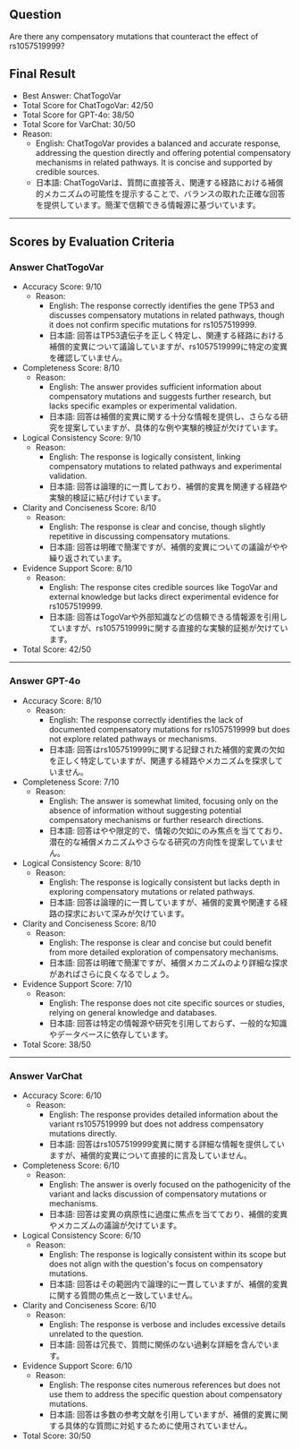 ## Question

Are there any compensatory mutations that counteract the effect of rs1057519999?

## Final Result

- Best Answer: ChatTogoVar
- Total Score for ChatTogoVar: 42/50
- Total Score for GPT-4o: 38/50
- Total Score for VarChat: 30/50
- Reason:
  - English: ChatTogoVar provides a balanced and accurate response, addressing the question directly and offering potential compensatory mechanisms in related pathways. It is concise and supported by credible sources.
  - 日本語: ChatTogoVarは、質問に直接答え、関連する経路における補償的メカニズムの可能性を提示することで、バランスの取れた正確な回答を提供しています。簡潔で信頼できる情報源に基づいています。

---

## Scores by Evaluation Criteria

### Answer ChatTogoVar
- Accuracy Score: 9/10
  - Reason: 
    - English: The response correctly identifies the gene TP53 and discusses compensatory mutations in related pathways, though it does not confirm specific mutations for rs1057519999.
    - 日本語: 回答はTP53遺伝子を正しく特定し、関連する経路における補償的変異について議論していますが、rs1057519999に特定の変異を確認していません。
- Completeness Score: 8/10
  - Reason: 
    - English: The answer provides sufficient information about compensatory mutations and suggests further research, but lacks specific examples or experimental validation.
    - 日本語: 回答は補償的変異に関する十分な情報を提供し、さらなる研究を提案していますが、具体的な例や実験的検証が欠けています。
- Logical Consistency Score: 9/10
  - Reason: 
    - English: The response is logically consistent, linking compensatory mutations to related pathways and experimental validation.
    - 日本語: 回答は論理的に一貫しており、補償的変異を関連する経路や実験的検証に結び付けています。
- Clarity and Conciseness Score: 8/10
  - Reason: 
    - English: The response is clear and concise, though slightly repetitive in discussing compensatory mutations.
    - 日本語: 回答は明確で簡潔ですが、補償的変異についての議論がやや繰り返されています。
- Evidence Support Score: 8/10
  - Reason: 
    - English: The response cites credible sources like TogoVar and external knowledge but lacks direct experimental evidence for rs1057519999.
    - 日本語: 回答はTogoVarや外部知識などの信頼できる情報源を引用していますが、rs1057519999に関する直接的な実験的証拠が欠けています。
- Total Score: 42/50

---

### Answer GPT-4o
- Accuracy Score: 8/10
  - Reason: 
    - English: The response correctly identifies the lack of documented compensatory mutations for rs1057519999 but does not explore related pathways or mechanisms.
    - 日本語: 回答はrs1057519999に関する記録された補償的変異の欠如を正しく特定していますが、関連する経路やメカニズムを探求していません。
- Completeness Score: 7/10
  - Reason: 
    - English: The answer is somewhat limited, focusing only on the absence of information without suggesting potential compensatory mechanisms or further research directions.
    - 日本語: 回答はやや限定的で、情報の欠如にのみ焦点を当てており、潜在的な補償メカニズムやさらなる研究の方向性を提案していません。
- Logical Consistency Score: 8/10
  - Reason: 
    - English: The response is logically consistent but lacks depth in exploring compensatory mutations or related pathways.
    - 日本語: 回答は論理的に一貫していますが、補償的変異や関連する経路の探求において深みが欠けています。
- Clarity and Conciseness Score: 8/10
  - Reason: 
    - English: The response is clear and concise but could benefit from more detailed exploration of compensatory mechanisms.
    - 日本語: 回答は明確で簡潔ですが、補償メカニズムのより詳細な探求があればさらに良くなるでしょう。
- Evidence Support Score: 7/10
  - Reason: 
    - English: The response does not cite specific sources or studies, relying on general knowledge and databases.
    - 日本語: 回答は特定の情報源や研究を引用しておらず、一般的な知識やデータベースに依存しています。
- Total Score: 38/50

---

### Answer VarChat
- Accuracy Score: 6/10
  - Reason: 
    - English: The response provides detailed information about the variant rs1057519999 but does not address compensatory mutations directly.
    - 日本語: 回答はrs1057519999変異に関する詳細な情報を提供していますが、補償的変異について直接的に言及していません。
- Completeness Score: 6/10
  - Reason: 
    - English: The answer is overly focused on the pathogenicity of the variant and lacks discussion of compensatory mutations or mechanisms.
    - 日本語: 回答は変異の病原性に過度に焦点を当てており、補償的変異やメカニズムの議論が欠けています。
- Logical Consistency Score: 6/10
  - Reason: 
    - English: The response is logically consistent within its scope but does not align with the question's focus on compensatory mutations.
    - 日本語: 回答はその範囲内で論理的に一貫していますが、補償的変異に関する質問の焦点と一致していません。
- Clarity and Conciseness Score: 6/10
  - Reason: 
    - English: The response is verbose and includes excessive details unrelated to the question.
    - 日本語: 回答は冗長で、質問に関係のない過剰な詳細を含んでいます。
- Evidence Support Score: 6/10
  - Reason: 
    - English: The response cites numerous references but does not use them to address the specific question about compensatory mutations.
    - 日本語: 回答は多数の参考文献を引用していますが、補償的変異に関する具体的な質問に対処するために使用されていません。
- Total Score: 30/50
